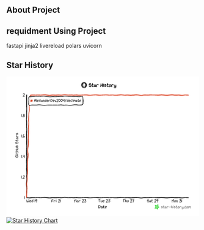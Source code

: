 ## About Project 


## requidment Using Project  
fastapi
jinja2
livereload
polars
uvicorn

## Star History
![alt text](star-history-2025331.png)
[![Star History Chart](https://api.star-history.com/svg?repos=AlexanderDev2004/decimate&type=Date)](https://www.star-history.com/#AlexanderDev2004/decimate&Date)